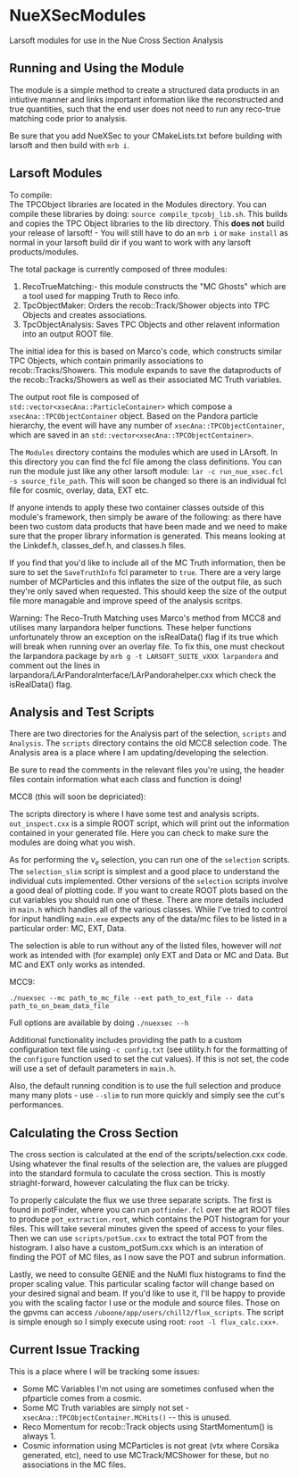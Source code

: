 # NueXSecModules
Larsoft modules for use in the Nue Cross Section Analysis

## Running and Using the Module

The module is a simple method to create a structured data products in an intiutive manner and links important information like the reconstructed and true quantities, such that the end user does not need to run any reco-true matching code prior to analysis.

Be sure that you add NueXSec to your CMakeLists.txt before building with larsoft and then build with `mrb i`.

## Larsoft Modules
To compile:  
The TPCObject libraries are located in the Modules directory. You can compile these libraries by doing: `source compile_tpcobj_lib.sh`. This builds and copies the TPC Object libraries to the lib directory. This **does not** build your release of larsoft! - You will still have to do an `mrb i` or `make install` as normal in your larsoft build dir if you want to work with any larsoft products/modules.

The total package is currently composed of three modules:

1. RecoTrueMatching:- this module constructs the "MC Ghosts" which are a tool used for mapping Truth to Reco info.
2. TpcObjectMaker: Orders the recob::Track/Shower objects into TPC Objects and creates associations.
3. TpcObjectAnalysis: Saves TPC Objects and other relavent information into an output ROOT file.

The initial idea for this is based on Marco's code, which constructs similar TPC Objects, which contain primarily associations to recob::Tracks/Showers. This module expands to save the dataproducts of the recob::Tracks/Showers as well as their associated MC Truth variables.

The output root file is composed of `std::vector<xsecAna::ParticleContainer>` which compose a `xsecAna::TPCObjectContainer` object. Based on the Pandora particle hierarchy, the event will have any number of `xsecAna::TPCObjectContainer`, which are saved in an `std::vector<xsecAna::TPCObjectContainer>`.

The `Modules` directory contains the modules which are used in LArsoft. In this directory you can find the fcl file among the class definitions. You can run the module just like any other larsoft module: `lar -c run_nue_xsec.fcl -s source_file_path`. This will soon be changed so there is an individual fcl file for cosmic, overlay, data, EXT etc.

If anyone intends to apply these two container classes outside of this module's framework, then simply be aware of the following: as there have been two custom data products that have been made and we need to make sure that the proper library information is generated. This means looking at the Linkdef.h, classes_def.h, and classes.h files.

If you find that you'd like to include all of the MC Truth information, then be sure to set the `SaveTruthInfo` fcl parameter to `true`. There are a very large number of MCParticles and this inflates the size of the output file, as such they're only saved when requested. This should keep the size of the output file more managable and improve speed of the analysis scritps.

Warning: The Reco-Truth Matching uses Marco's method from MCC8 and utilises many larpandora helper functions. These helper functions unfortunately throw an exception on the isRealData() flag if its true which will break when running over an overlay file. To fix this, one must checkout the larpandora package by `mrb g -t LARSOFT_SUITE_vXXX larpandora` and comment out the lines in larpandora/LArPandoraInterface/LArPandorahelper.cxx which check the isRealData() flag.

## Analysis and Test Scripts
There are two directories for the Analysis part of the selection, `scripts` and `Analysis`. The `scripts` directory contains the old MCC8 selection code. The Analysis area is a place where I am updating/developing the selection.

Be sure to read the comments in the relevant files you're using, the header files contain information what each class and function is doing!


MCC8 (this will soon be depriciated):  

The scripts directory is where I have some test and analysis scripts. `out_inspect.cxx` is a simple ROOT script, which will print out the information contained in your generated file. Here you can check to make sure the modules are doing what you wish.

As for performing the $\nu_{e}$ selection, you can run one of the `selection` scripts. The `selection_slim` script is simplest and a good place to understand the individual cuts implemented. Other versions of the `selection` scripts involve a good deal of plotting code. If you want to create ROOT plots based on the cut variables you should run one of these.
There are more details included in `main.h` which handles all of the various classes.
While I've tried to control for input handling `main.exe` expects any of the data/mc files to be listed in a particular order: MC, EXT, Data.

The selection is able to run without any of the listed files, however will *not* work as intended with (for example) only EXT and Data or MC and Data. But MC and EXT only works as intended.


MCC9:  
```
./nuexsec --mc path_to_mc_file --ext path_to_ext_file -- data path_to_on_beam_data_file
```

Full options are available by doing `./nuexsec --h`

Additional functionality includes providing the path to a custom configuration text file using `-c config.txt` (see utility.h for the formatting of the `configure` function used to set the cut values). If this is not set, the code will use a set of default parameters in `main.h`.

Also, the default running condition is to use the full selection and produce many many plots - use `--slim` to run more quickly and simply see the cut's performances.


## Calculating the Cross Section

The cross section is calculated at the end of the scripts/selection.cxx code. Using whatever the final results of the selection are, the values are plugged into the standard formula to caculate the cross section. This is mostly striaght-forward, however calculating the flux can be tricky.

To properly calculate the flux we use three separate scripts. The first is found in potFinder, where you can run `potfinder.fcl` over the art ROOT files to produce `pot_extraction.root`, which contains the POT histogram for your files. This will take several minutes given the speed of access to your files. Then we can use  `scripts/potSum.cxx` to extract the total POT from the histogram.
I also have a custom_potSum.cxx which is an interation of finding the POT of MC files, as I now save the POT and subrun information.

Lastly, we need to consulte GENIE and the NuMI flux histograms to find the proper scaling value. This particular scaling factor will change based on your desired signal and beam. If you'd like to use it, I'll be happy to provide you with the scaling factor I use or the module and source files. Those on the gpvms can access `/uboone/app/users/chill2/flux_scripts`. The script is simple enough so I simply execute using root: `root -l flux_calc.cxx+`.


## Current Issue Tracking

This is a place where I will be tracking some issues:

- Some MC Variables I'm not using are sometimes confused when the pfparticle comes from a cosmic.
- Some MC Truth variables are simply not set - `xsecAna::TPCObjectContainer.MCHits()` -- this is unused.
- Reco Momentum for recob::Track objects using StartMomentum() is always 1.
- Cosmic information using MCParticles is not great (vtx where Corsika generated, etc), need to use MCTrack/MCShower for these, but no associations in the MC files.
